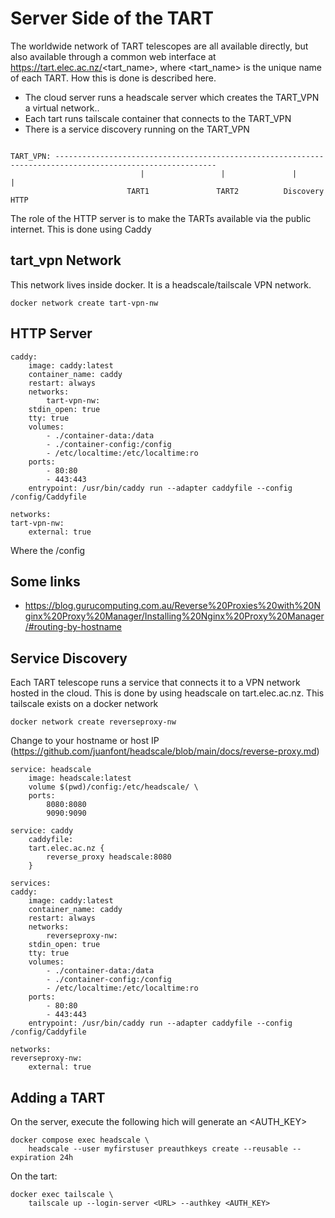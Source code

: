 # Server Side of the TART

The worldwide network of TART telescopes are all available directly, but also available through a common web interface at https://tart.elec.ac.nz/<tart_name>, where <tart_name> is the unique name of each TART. How this is done is described here.

* The cloud server runs a headscale server which creates the TART_VPN a virtual network..
* Each tart runs tailscale container that connects to the TART_VPN
* There is a service discovery running on the TART_VPN

<code>
TART_VPN: ----------------------------------------------------------------------------------------------------------
                             |                 |               |                    |
                          TART1               TART2          Discovery            HTTP
</code>

The role of the HTTP server is to make the TARTs available via the public internet. This is done using Caddy

## tart_vpn Network

This network lives inside docker. It is a headscale/tailscale VPN network.

    docker network create tart-vpn-nw

## HTTP Server

    caddy:
        image: caddy:latest
        container_name: caddy
        restart: always
        networks:
            tart-vpn-nw:
        stdin_open: true
        tty: true
        volumes:
            - ./container-data:/data
            - ./container-config:/config
            - /etc/localtime:/etc/localtime:ro
        ports:
            - 80:80
            - 443:443
        entrypoint: /usr/bin/caddy run --adapter caddyfile --config /config/Caddyfile

    networks:
    tart-vpn-nw:
        external: true

Where the /config
## Some links

* https://blog.gurucomputing.com.au/Reverse%20Proxies%20with%20Nginx%20Proxy%20Manager/Installing%20Nginx%20Proxy%20Manager/#routing-by-hostname

## Service Discovery

Each TART telescope runs a service that connects it to a VPN network hosted in the cloud. This is done by using headscale on tart.elec.ac.nz. 
This tailscale exists on a docker network

    docker network create reverseproxy-nw


Change to your hostname or host IP (https://github.com/juanfont/headscale/blob/main/docs/reverse-proxy.md)

    service: headscale
        image: headscale:latest
        volume $(pwd)/config:/etc/headscale/ \
        ports:
            8080:8080
            9090:9090

    service: caddy
        caddyfile:   
        tart.elec.ac.nz {
            reverse_proxy headscale:8080
        }

    services:
    caddy:
        image: caddy:latest
        container_name: caddy
        restart: always
        networks:
            reverseproxy-nw:
        stdin_open: true
        tty: true
        volumes:
            - ./container-data:/data
            - ./container-config:/config
            - /etc/localtime:/etc/localtime:ro
        ports:
            - 80:80
            - 443:443
        entrypoint: /usr/bin/caddy run --adapter caddyfile --config /config/Caddyfile

    networks:
    reverseproxy-nw:
        external: true
## Adding a TART

On the server, execute the following hich will generate an <AUTH_KEY>

    docker compose exec headscale \
        headscale --user myfirstuser preauthkeys create --reusable --expiration 24h

On the tart:

    docker exec tailscale \
        tailscale up --login-server <URL> --authkey <AUTH_KEY>
